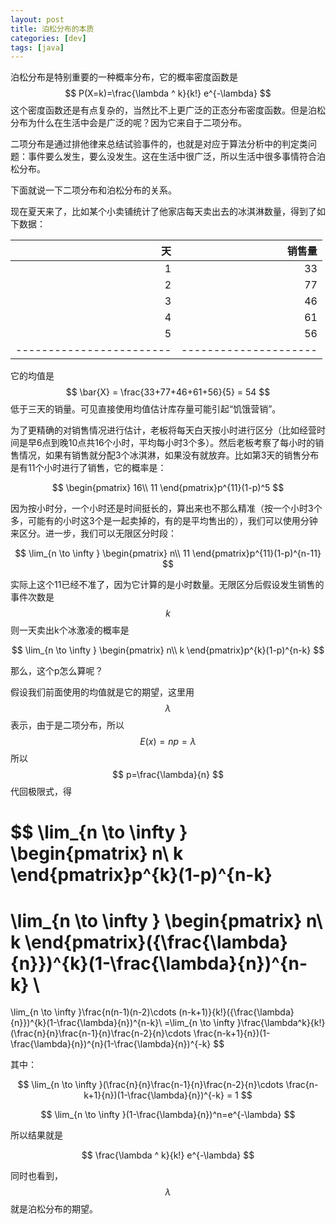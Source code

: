 ```yaml
---
layout: post
title: 泊松分布的本质
categories: [dev]
tags: [java]
---
```


泊松分布是特别重要的一种概率分布，它的概率密度函数是
$$
P(X=k)=\frac{\lambda ^ k}{k!} e^{-\lambda}
$$
这个密度函数还是有点复杂的，当然比不上更广泛的正态分布密度函数。但是泊松分布为什么在生活中会是广泛的呢？因为它来自于二项分布。

二项分布是通过排他律来总结试验事件的，也就是对应于算法分析中的判定类问题：事件要么发生，要么没发生。这在生活中很广泛，所以生活中很多事情符合泊松分布。

下面就说一下二项分布和泊松分布的关系。

现在夏天来了，比如某个小卖铺统计了他家店每天卖出去的冰淇淋数量，得到了如下数据：

|                       天 |                销售量 |
| -----------------------: | --------------------: |
|                        1 |                    33 |
|                        2 |                    77 |
|                        3 |                    46 |
|                        4 |                    61 |
|                        5 |                    56 |
| ------------------------ | --------------------- |

它的均值是 
$$
\bar{X} = \frac{33+77+46+61+56}{5} = 54
$$
低于三天的销量。可见直接使用均值估计库存量可能引起“饥饿营销”。

为了更精确的对销售情况进行估计，老板将每天白天按小时进行区分（比如经营时间是早6点到晚10点共16个小时，平均每小时3个多）。然后老板考察了每小时的销售情况，如果有销售就分配3个冰淇淋，如果没有就放弃。比如第3天的销售分布是有11个小时进行了销售，它的概率是：

$$
\begin{pmatrix}
16\\ 
11
\end{pmatrix}p^{11}(1-p)^5
$$

因为按小时分，一个小时还是时间挺长的，算出来也不那么精准（按一个小时3个多，可能有的小时这3个是一起卖掉的，有的是平均售出的），我们可以使用分钟来区分。进一步，我们可以无限区分时段：

$$
\lim_{n \to \infty }
\begin{pmatrix}
n\\ 
11
\end{pmatrix}p^{11}(1-p)^{n-11}
$$

实际上这个11已经不准了，因为它计算的是小时数量。无限区分后假设发生销售的事件次数是
$$
k
$$
则一天卖出k个冰激凌的概率是

$$
\lim_{n \to \infty }
\begin{pmatrix}
n\\ 
k
\end{pmatrix}p^{k}(1-p)^{n-k}
$$

那么，这个p怎么算呢？

假设我们前面使用的均值就是它的期望，这里用
$$
\lambda
$$
表示，由于是二项分布，所以
$$
E(x)=np = \lambda
$$
所以
$$
p=\frac{\lambda}{n}
$$
代回极限式，得

$$
\lim_{n \to \infty }
\begin{pmatrix}
n\\ 
k
\end{pmatrix}p^{k}(1-p)^{n-k}
=
\lim_{n \to \infty }
\begin{pmatrix}
n\\ 
k
\end{pmatrix}({\frac{\lambda}{n}})^{k}(1-\frac{\lambda}{n})^{n-k}
\\
=
\lim_{n \to \infty }\frac{n(n-1)(n-2)\cdots (n-k+1)}{k!}({\frac{\lambda}{n}})^{k}(1-\frac{\lambda}{n})^{n-k}\\
=\lim_{n \to \infty }\frac{\lambda^k}{k!} (\frac{n}{n}\frac{n-1}{n}\frac{n-2}{n}\cdots \frac{n-k+1}{n})(1-\frac{\lambda}{n})^{n}(1-\frac{\lambda}{n})^{-k}
$$

其中：

$$
\lim_{n \to \infty }(\frac{n}{n}\frac{n-1}{n}\frac{n-2}{n}\cdots \frac{n-k+1}{n})(1-\frac{\lambda}{n})^{-k} = 1
$$

$$
\lim_{n \to \infty }(1-\frac{\lambda}{n})^n=e^{-\lambda}
$$

所以结果就是

$$
\frac{\lambda ^ k}{k!} e^{-\lambda}
$$

同时也看到，
$$
\lambda
$$
就是泊松分布的期望。